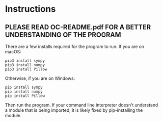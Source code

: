 # Instructions
## PLEASE READ OC-README.pdf FOR A BETTER UNDERSTANDING OF THE PROGRAM

There are a few installs required for the program to run. If you are on macOS:

```
pip3 install sympy
pip3 install numpy
pip3 install Pillow
```

Otherwise, if you are on Windows:

```
pip install sympy
pip install numpy
pip install Pillow
```
Then run the program. If your command line interpreter doesn't understand a module that is being imported, it is likely fixed by pip-installing the module.
